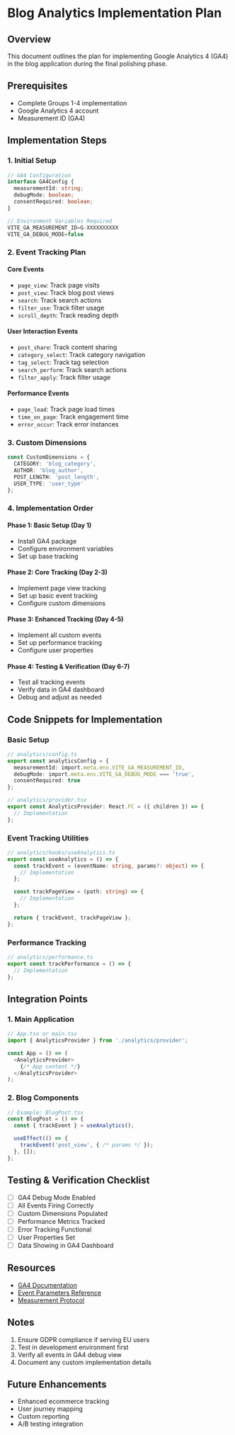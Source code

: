 # Blog Analytics Implementation Plan

## Overview
This document outlines the plan for implementing Google Analytics 4 (GA4) in the blog application during the final polishing phase.

## Prerequisites
- Complete Groups 1-4 implementation
- Google Analytics 4 account
- Measurement ID (GA4)

## Implementation Steps

### 1. Initial Setup
```typescript
// GA4 Configuration
interface GA4Config {
  measurementId: string;
  debugMode: boolean;
  consentRequired: boolean;
}

// Environment Variables Required
VITE_GA_MEASUREMENT_ID=G-XXXXXXXXXX
VITE_GA_DEBUG_MODE=false
```

### 2. Event Tracking Plan

#### Core Events
- `page_view`: Track page visits
- `post_view`: Track blog post views
- `search`: Track search actions
- `filter_use`: Track filter usage
- `scroll_depth`: Track reading depth

#### User Interaction Events
- `post_share`: Track content sharing
- `category_select`: Track category navigation
- `tag_select`: Track tag selection
- `search_perform`: Track search actions
- `filter_apply`: Track filter usage

#### Performance Events
- `page_load`: Track page load times
- `time_on_page`: Track engagement time
- `error_occur`: Track error instances

### 3. Custom Dimensions
```typescript
const CustomDimensions = {
  CATEGORY: 'blog_category',
  AUTHOR: 'blog_author',
  POST_LENGTH: 'post_length',
  USER_TYPE: 'user_type'
};
```

### 4. Implementation Order

#### Phase 1: Basic Setup (Day 1)
- Install GA4 package
- Configure environment variables
- Set up base tracking

#### Phase 2: Core Tracking (Day 2-3)
- Implement page view tracking
- Set up basic event tracking
- Configure custom dimensions

#### Phase 3: Enhanced Tracking (Day 4-5)
- Implement all custom events
- Set up performance tracking
- Configure user properties

#### Phase 4: Testing & Verification (Day 6-7)
- Test all tracking events
- Verify data in GA4 dashboard
- Debug and adjust as needed

## Code Snippets for Implementation

### Basic Setup
```typescript
// analytics/config.ts
export const analyticsConfig = {
  measurementId: import.meta.env.VITE_GA_MEASUREMENT_ID,
  debugMode: import.meta.env.VITE_GA_DEBUG_MODE === 'true',
  consentRequired: true
};

// analytics/provider.tsx
export const AnalyticsProvider: React.FC = ({ children }) => {
  // Implementation
};
```

### Event Tracking Utilities
```typescript
// analytics/hooks/useAnalytics.ts
export const useAnalytics = () => {
  const trackEvent = (eventName: string, params?: object) => {
    // Implementation
  };

  const trackPageView = (path: string) => {
    // Implementation
  };

  return { trackEvent, trackPageView };
};
```

### Performance Tracking
```typescript
// analytics/performance.ts
export const trackPerformance = () => {
  // Implementation
};
```

## Integration Points

### 1. Main Application
```typescript
// App.tsx or main.tsx
import { AnalyticsProvider } from './analytics/provider';

const App = () => (
  <AnalyticsProvider>
    {/* App content */}
  </AnalyticsProvider>
);
```

### 2. Blog Components
```typescript
// Example: BlogPost.tsx
const BlogPost = () => {
  const { trackEvent } = useAnalytics();

  useEffect(() => {
    trackEvent('post_view', { /* params */ });
  }, []);
};
```

## Testing & Verification Checklist

- [ ] GA4 Debug Mode Enabled
- [ ] All Events Firing Correctly
- [ ] Custom Dimensions Populated
- [ ] Performance Metrics Tracked
- [ ] Error Tracking Functional
- [ ] User Properties Set
- [ ] Data Showing in GA4 Dashboard

## Resources

- [GA4 Documentation](https://developers.google.com/analytics/devguides/collection/ga4)
- [Event Parameters Reference](https://support.google.com/analytics/answer/9234069)
- [Measurement Protocol](https://developers.google.com/analytics/devguides/collection/protocol/ga4)

## Notes

1. Ensure GDPR compliance if serving EU users
2. Test in development environment first
3. Verify all events in GA4 debug view
4. Document any custom implementation details

## Future Enhancements

- Enhanced ecommerce tracking
- User journey mapping
- Custom reporting
- A/B testing integration 